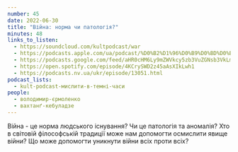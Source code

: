 ```yaml
---
number: 45
date: 2022-06-30
title: "Війна: норма чи патологія?"
minutes: 48
links_to_listen:
  - https://soundcloud.com/kultpodcast/war
  - https://podcasts.apple.com/ua/podcast/%D0%B2%D1%96%D0%B9%D0%BD%D0%B0-%D0%BD%D0%BE%D1%80%D0%BC%D0%B0-%D1%87%D0%B8-%D0%BF%D0%B0%D1%82%D0%BE%D0%BB%D0%BE%D0%B3%D1%96%D1%8F/id1581339249?i=1000568250325
  - https://podcasts.google.com/feed/aHR0cHM6Ly9mZWVkcy5zb3VuZGNsb3VkLmNvbS91c2Vycy9zb3VuZGNsb3VkOnVzZXJzOjg5MjM3MjAyNy9zb3VuZHMucnNz
  - https://open.spotify.com/episode/4KCrySWD2z45aAsXIkLwh1
  - https://podcasts.nv.ua/ukr/episode/13051.html
podcast_lists:
  - kult-podcast-мислити-в-темні-часи
people:
  - володимир-єрмоленко
  - вахтанґ-кебуладзе
---
```


Війна - це норма людського існування? Чи це патологія та аномалія? Хто в
світовій філософській традиції може нам допомогти осмислити явище війни? Що
може допомогти уникнути війни всіх проти всіх?
